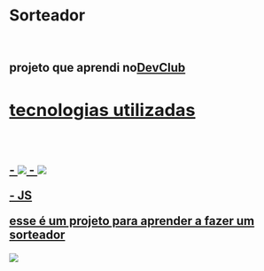<h1>Sorteador</h1>
<br>
<h2>projeto que aprendi no<a href="https//rodolfomori.com.br/devclub">DevClub</a</h2>
<h2>tecnologias utilizadas</h2>
<br>
<br>
- <img src="https://img.shields.io/badge/HTML5-E34F26?style=for-the-badge&logo=html5&logoColor=white">
- <img src="https://img.shields.io/badge/CSS3-1572B6?style=for-the-badge&logo=css3&logoColor=white">
<p>- JS </p>
<p>esse é um projeto para aprender a fazer um sorteador</p>
<img src="https://github.com/Verneloira/sorteador/blob/main/assets/desktop%20novo.png">
